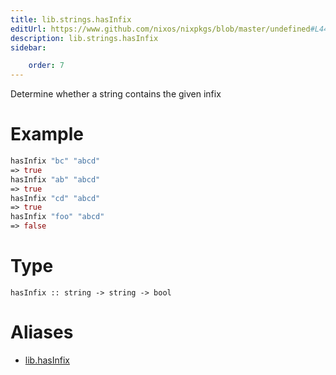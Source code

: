 ```yaml
---
title: lib.strings.hasInfix
editUrl: https://www.github.com/nixos/nixpkgs/blob/master/undefined#L449C14
description: lib.strings.hasInfix
sidebar:

    order: 7
---
```


Determine whether a string contains the given infix

# Example

```nix
hasInfix "bc" "abcd"
=> true
hasInfix "ab" "abcd"
=> true
hasInfix "cd" "abcd"
=> true
hasInfix "foo" "abcd"
=> false
```

# Type

```
hasInfix :: string -> string -> bool
```


# Aliases

- [lib.hasInfix](/nix-doc-comments/reference/lib/lib-hasinfix)


